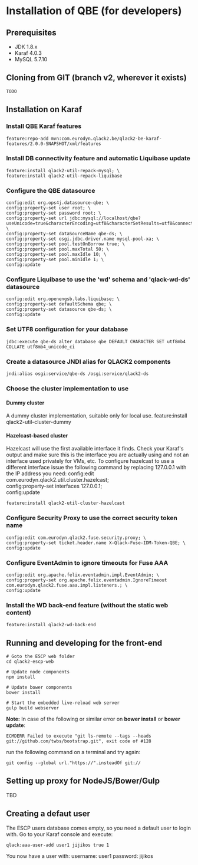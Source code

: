 # Installation of QBE (for developers)

## Prerequisites

* JDK 1.8.x
* Karaf 4.0.3
* MySQL 5.7.10

## Cloning from GIT (branch v2, wherever it exists)

    TODO

## Installation on Karaf

### Install QBE Karaf features

    feature:repo-add mvn:com.eurodyn.qlack2.be/qlack2-be-karaf-features/2.0.0-SNAPSHOT/xml/features

### Install DB connectivity feature and automatic Liquibase update

    feature:install qlack2-util-repack-mysql; \
    feature:install qlack2-util-repack-liquibase

### Configure the QBE datasource

    config:edit org.ops4j.datasource-qbe; \
    config:property-set user root; \
    config:property-set password root; \
    config:property-set url jdbc:mysql://localhost/qbe?useUnicode=true&characterEncoding=utf8&characterSetResults=utf8&connectionCollation=utf8mb4_unicode_ci&createDatabaseIfNotExist=true; \
    config:property-set dataSourceName qbe-ds; \
    config:property-set osgi.jdbc.driver.name mysql-pool-xa; \
    config:property-set pool.testOnBorrow true; \
    config:property-set pool.maxTotal 50; \
    config:property-set pool.maxIdle 10; \
    config:property-set pool.minIdle 1; \
    config:update

### Configure Liquibase to use the 'wd' schema and 'qlack-wd-ds' datasource

    config:edit org.openengsb.labs.liquibase; \
    config:property-set defaultSchema qbe; \
    config:property-set datasource qbe-ds; \
    config:update

### Set UTF8 configuration for your database

    jdbc:execute qbe-ds alter database qbe DEFAULT CHARACTER SET utf8mb4 COLLATE utf8mb4_unicode_ci

### Create a datasource JNDI alias for QLACK2 components

    jndi:alias osgi:service/qbe-ds /osgi:service/qlack2-ds


### Choose the cluster implementation to use
#### Dummy cluster
A dummy cluster implementation, suitable only for local use.
    feature:install qlack2-util-cluster-dummy
    
#### Hazelcast-based cluster
Hazelcast will use the first available interface it finds. Check your Karaf's output
and make sure this is the interface you are actually using and not an interface
used privately for VMs, etc. To configure hazelcast to use a different interface
issue the following command by replacing 127.0.0.1 with the IP address you need:
    config:edit com.eurodyn.qlack2.util.cluster.hazelcast; \
    config:property-set interfaces 127.0.0.1; \
    config:update
    
    feature:install qlack2-util-cluster-hazelcast


### Configure Security Proxy to use the correct security token name

    config:edit com.eurodyn.qlack2.fuse.security.proxy; \
    config:property-set ticket.header.name X-Qlack-Fuse-IDM-Token-QBE; \
    config:update


### Configure EventAdmin to ignore timeouts for Fuse AAA

    config:edit org.apache.felix.eventadmin.impl.EventAdmin; \
    config:property-set org.apache.felix.eventadmin.IgnoreTimeout com.eurodyn.qlack2.fuse.aaa.impl.listeners.; \
    config:update
	
	
	
	
### Install the WD back-end feature (without the static web content)

    feature:install qlack2-wd-back-end


## Running and developing for the front-end

    # Goto the ESCP web folder
    cd qlack2-escp-web

    # Update node components
    npm install

    # Update bower components
    bower install

    # Start the embedded live-reload web server
    gulp build webserver
    
**Note:** In case of the following or similar error on **bower install** or **bower update**:

    ECMDERR Failed to execute "git ls-remote --tags --heads git://github.com/twbs/bootstrap.git", exit code of #128
        
run the following command on a terminal and try again:
    
    git config --global url."https://".insteadOf git://

## Setting up proxy for NodeJS/Bower/Gulp

TBD

## Creating a defaut user

The ESCP users database comes empty, so you need a default user to login with.
Go to your Karaf console and execute:

    qlack:aaa-user-add user1 jijikos true 1

You now have a user with:
username: user1
password: jijikos
